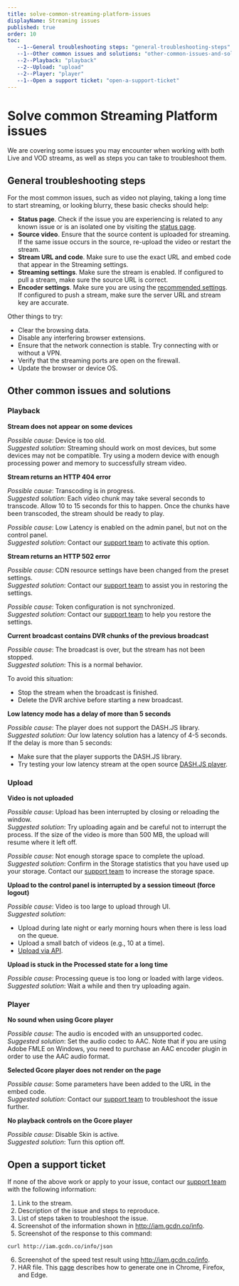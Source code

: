```yaml
---
title: solve-common-streaming-platform-issues
displayName: Streaming issues
published: true
order: 10
toc:
   --1--General troubleshooting steps: "general-troubleshooting-steps"
   --1--Other common issues and solutions: "other-common-issues-and-solutions"
   --2--Playback: "playback"
   --2--Upload: "upload"
   --2--Player: "player"
   --1--Open a support ticket: "open-a-support-ticket"
---
```

# Solve common Streaming Platform issues
  
We are covering some issues you may encounter when working with both Live and VOD streams, as well as steps you can take to troubleshoot them.

## General troubleshooting steps

For the most common issues, such as video not playing, taking a long time to start streaming, or looking blurry, these basic checks should help:

- **Status page**. Check if the issue you are experiencing is related to any known issue or is an isolated one by visiting the <a href="https://status.gcore.com/" target="_blank">status page</a>.
- **Source video**. Ensure that the source content is uploaded for streaming. If the same issue occurs in the source, re-upload the video or restart the stream.
- **Stream URL and code**. Make sure to use the exact URL and embed code that appear in the Streaming settings.
- **Streaming settings**. Make sure the stream is enabled. If configured to pull a stream, make sure the source URL is correct.
- **Encoder settings**. Make sure you are using the <a href="https://gcore.com/docs/streaming-platform/live-streams-and-videos-protocols-and-codecs/what-initial-parameters-of-your-live-streams-and-videos-we-can-accept" target="_blank">recommended settings</a>. If configured to push a stream, make sure the server URL and stream key are accurate.

Other things to try:

- Clear the browsing data.
- Disable any interfering browser extensions.
- Ensure that the network connection is stable. Try connecting with or without a VPN.
- Verify that the streaming ports are open on the firewall.
- Update the browser or device OS.

## Other common issues and solutions

### Playback

**Stream does not appear on some devices**

*Possible cause*: Device is too old.  
*Suggested solution*: Streaming should work on most devices, but some devices may not be compatible. Try using a modern device with enough processing power and memory to successfully stream video.

**Stream returns an HTTP 404 error**

*Possible cause*: Transcoding is in progress.  
*Suggested solution*: Each video chunk may take several seconds to transcode. Allow 10 to 15 seconds for this to happen. Once the chunks have been transcoded, the stream should be ready to play.

*Possible cause*: Low Latency is enabled on the admin panel, but not on the control panel.  
*Suggested solution*: Contact our [support team](mailto:support@gcore.com) to activate this option.

**Stream returns an HTTP 502 error**

*Possible cause*: CDN resource settings have been changed from the preset settings.  
*Suggested solution*: Contact our [support team](mailto:support@gcore.com) to assist you in restoring the settings.

*Possible cause*: Token configuration is not synchronized.  
*Suggested solution*: Contact our [support team](mailto:support@gcore.com) to help you restore the settings.

**Current broadcast contains DVR chunks of the previous broadcast**

*Possible cause*: The broadcast is over, but the stream has not been stopped.  
*Suggested solution*: This is a normal behavior. 

To avoid this situation:

- Stop the stream when the broadcast is finished.
- Delete the DVR archive before starting a new broadcast.

**Low latency mode has a delay of more than 5 seconds**

*Possible cause*: The player does not support the DASH.JS library.  
*Suggested solution*: Our low latency solution has a latency of 4-5 seconds. If the delay is more than 5 seconds:

- Make sure that the player supports the DASH.JS library.
- Try testing your low latency stream at the open source <a href="https://reference.dashif.org/dash.js/" target="_blank">DASH.JS player</a>.

### Upload

**Video is not uploaded**

*Possible cause*: Upload has been interrupted by closing or reloading the window.  
*Suggested solution*: Try uploading again and be careful not to interrupt the process. If the size of the video is more than 500 MB, the upload will resume where it left off.

*Possible cause*: Not enough storage space to complete the upload.  
*Suggested solution*: Confirm in the Storage statistics that you have used up your storage. Contact our [support team](mailto:support@gcore.com) to increase the storage space.

**Upload to the control panel is interrupted by a session timeout (force logout)**

*Possible cause*: Video is too large to upload through UI.  
*Suggested solution*:

- Upload during late night or early morning hours when there is less load on the queue.
- Upload a small batch of videos (e.g., 10 at a time).
- <a href="https://gcore.com/docs/streaming-platform/video-hosting/upload-video-via-api" target="_blank">Upload via API</a>.

**Upload is stuck in the Processed state for a long time**

*Possible cause*: Processing queue is too long or loaded with large videos.  
*Suggested solution*: Wait a while and then try uploading again.

### Player

**No sound when using Gcore player**

*Possible cause*: The audio is encoded with an unsupported codec.  
*Suggested solution*: Set the audio codec to AAC. Note that if you are using Adobe FMLE on Windows, you need to purchase an AAC encoder plugin in order to use the AAC audio format.

**Selected Gcore player does not render on the page**

*Possible cause*: Some parameters have been added to the URL in the embed code.  
*Suggested solution*: Contact our [support team](mailto:support@gcore.com) to troubleshoot the issue further.

**No playback controls on the Gcore player**

*Possible cause*: Disable Skin is active.  
*Suggested solution*: Turn this option off.

## Open a support ticket

If none of the above work or apply to your issue, contact our [support team](mailto:support@gcore.com) with the following information:

1.  Link to the stream.
2.  Description of the issue and steps to reproduce.
3.  List of steps taken to troubleshoot the issue.
4.  Screenshot of the information shown in http://iam.gcdn.co/info.
5.  Screenshot of the response to this command: 

```
curl http://iam.gcdn.co/info/json
```
6.  Screenshot of the speed test result using http://iam.gcdn.co/info.
7.  HAR file. This <a href="https://toolbox.googleapps.com/apps/har_analyzer/?lang=en" target="_blank">page</a> describes how to generate one in Chrome, Firefox, and Edge.